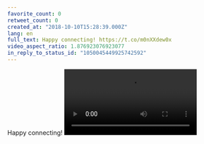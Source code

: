 ```yaml
---
favorite_count: 0
retweet_count: 0
created_at: "2018-10-10T15:28:39.000Z"
lang: en
full_text: Happy connecting! https://t.co/m0nXXdew0x
video_aspect_ratio: 1.876923076923077
in_reply_to_status_id: "1050045449925742592"
---
```


Happy connecting!
![Embedded Video](https://twitter-media-coderbyheart.s3.eu-north-1.amazonaws.com/1050045451385430017-DpKBE1YW4AA7X-M.mp4)
